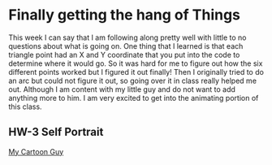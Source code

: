 # Finally getting the hang of Things

This week I can say that I am following along pretty well with little to no questions about what is going on. One thing that I learned is that each triangle point had an X and Y coordinate that you put into the code to determine where it would go. So it was hard for me to figure out how the six different points worked but I figured it out finally! Then I originally tried to do an arc but could not figure it out, so going over it in class really helped me out. Although I am content with my little guy and do not want to add anything more to him. I am very excited to get into the animating portion of this class.

## HW-3 Self Portrait

[My Cartoon Guy](file:///C:/Users/Audra/Documents/191-work/HW-3/index.html)
